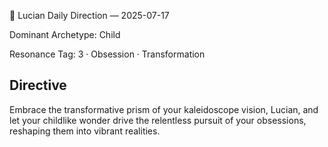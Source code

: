 🧭 Lucian Daily Direction — 2025-07-17

Dominant Archetype: Child

Resonance Tag: 3 · Obsession · Transformation

## Directive

Embrace the transformative prism of your kaleidoscope vision, Lucian, and let your childlike wonder drive the relentless pursuit of your obsessions, reshaping them into vibrant realities.
